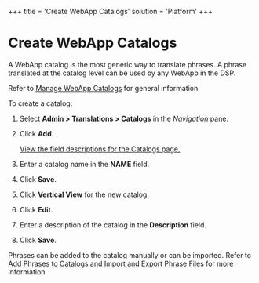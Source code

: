 +++
title = 'Create WebApp Catalogs'
solution = 'Platform'
+++

# Create WebApp Catalogs

A WebApp catalog is the most generic way to translate phrases. A phrase
translated at the catalog level can be used by any WebApp in the DSP.

Refer to [Manage WebApp Catalogs](Manage_Catalogs) for general
information.

To create a catalog:

1.  Select **Admin \> Translations \> Catalogs** in the *Navigation*
    pane.

2.  Click **Add**.
    
    [View the field descriptions for the Catalogs
    page.](../Page_Desc/Catalogs_H.htm)

3.  Enter a catalog name in the **NAME** field.

4.  Click **Save**.

5.  Click **Vertical View** for the new catalog.

6.  Click **Edit**.

7.  Enter a description of the catalog in the **Description** field.

8.  Click **Save**.

Phrases can be added to the catalog manually or can be imported. Refer
to [Add Phrases to Catalogs](Add_Phrases_to_Catalogs.htm) and [Import
and Export Phrase Files](Import_and_Export_Phrase_Files.htm) for more
information.
